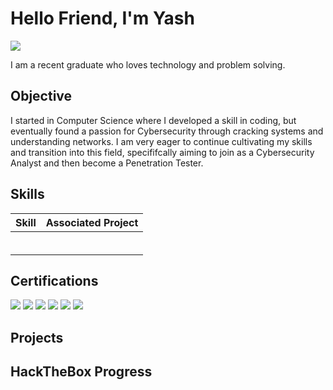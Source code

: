 # Hello Friend, I'm Yash
<a href="https://linkedin.com/in/yashasviasuru"><img src="https://img.shields.io/badge/-LinkedIn-0072b1?&style=for-the-badge&logo=linkedin&logoColor=white" /></a>

I am a recent graduate who loves technology and problem solving.

## Objective

I started in Computer Science where I developed a skill in coding, but eventually found a passion for Cybersecurity through cracking systems and understanding networks. I am very eager to continue cultivating my skills and transition into this field, specififcally aiming to join as a Cybersecurity Analyst and then become a Penetration Tester.

## Skills

| Skill                                         | Associated Project         |
|-----------------------------------------------|----------------------------|
|           | |
|  | |
|         | |
|    | |
|                  | |
| | |



## Certifications
  <div>
    <img src="https://img.shields.io/badge/CompTIA%20Security%2B-red?style=for-the-badge&logo=comptia&logoColor=white" />
    <img src="https://img.shields.io/badge/Google%20Cybersecurity%20Professional-blueviolet?style=for-the-badge&logo=google&logoColor=white" />
    <img src="https://img.shields.io/badge/Oracle%20Cloud%20Infrastructure%20AI%20Certified%20Foundations%20Associate-red?style=for-the-badge&logo=oracle&logoColor=white" />
    <img src="https://img.shields.io/badge/Oracle%20Data%20Management%20Certified%20Foundations%20Associate-red?style=for-the-badge&logo=oracle&logoColor=white" />
    <img src="https://img.shields.io/badge/Oracle%20Cloud%20Infrastructure%20Certified%20Foundations%20Associate-red?style=for-the-badge&logo=oracle&logoColor=white" />
    <img src="https://img.shields.io/badge/FedVTE%3A%20Foundations%20of%20Cybersecurity%20for%20Managers-blue?style=for-the-badge&logo=fedvte&logoColor=white" />
  </div>

## Projects

## HackTheBox Progress
